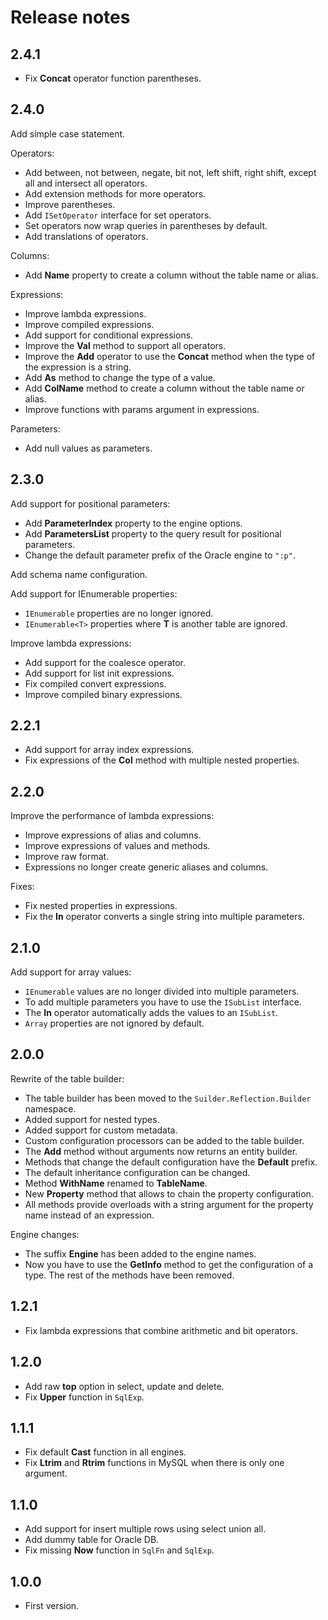 # Release notes

## 2.4.1
- Fix **Concat** operator function parentheses.

## 2.4.0
Add simple case statement.

Operators:

- Add between, not between, negate, bit not, left shift, right shift, except all and intersect all operators.
- Add extension methods for more operators.
- Improve parentheses.
- Add `ISetOperator` interface for set operators.
- Set operators now wrap queries in parentheses by default.
- Add translations of operators.

Columns:

- Add **Name** property to create a column without the table name or alias.

Expressions:

- Improve lambda expressions.
- Improve compiled expressions.
- Add support for conditional expressions.
- Improve the **Val** method to support all operators.
- Improve the **Add** operator to use the **Concat** method when the type of the expression is a string.
- Add **As** method to change the type of a value.
- Add **ColName** method to create a column without the table name or alias.
- Improve functions with params argument in expressions.

Parameters:

- Add null values as parameters.

## 2.3.0
Add support for positional parameters:

- Add **ParameterIndex** property to the engine options.
- Add **ParametersList** property to the query result for positional parameters.
- Change the default parameter prefix of the Oracle engine to `":p"`.

Add schema name configuration.

Add support for IEnumerable properties:

- `IEnumerable` properties are no longer ignored.
- `IEnumerable<T>` properties where **T** is another table are ignored.

Improve lambda expressions:

- Add support for the coalesce operator.
- Add support for list init expressions.
- Fix compiled convert expressions.
- Improve compiled binary expressions.

## 2.2.1
- Add support for array index expressions.
- Fix expressions of the **Col** method with multiple nested properties.

## 2.2.0
Improve the performance of lambda expressions:

- Improve expressions of alias and columns.
- Improve expressions of values and methods.
- Improve raw format.
- Expressions no longer create generic aliases and columns.

Fixes:

- Fix nested properties in expressions.
- Fix the **In** operator converts a single string into multiple parameters.

## 2.1.0
Add support for array values:

- `IEnumerable` values are no longer divided into multiple parameters.
- To add multiple parameters you have to use the `ISubList` interface.
- The **In** operator automatically adds the values to an `ISubList`.
- `Array` properties are not ignored by default.

## 2.0.0
Rewrite of the table builder:

- The table builder has been moved to the `Suilder.Reflection.Builder` namespace.
- Added support for nested types.
- Added support for custom metadata.
- Custom configuration processors can be added to the table builder.
- The **Add** method without arguments now returns an entity builder.
- Methods that change the default configuration have the **Default** prefix.
- The default inheritance configuration can be changed.
- Method **WithName** renamed to **TableName**.
- New **Property** method that allows to chain the property configuration.
- All methods provide overloads with a string argument for the property name instead of an expression.

Engine changes:

- The suffix **Engine** has been added to the engine names.
- Now you have to use the **GetInfo** method to get the configuration of a type. The rest of the methods have been removed.

## 1.2.1
- Fix lambda expressions that combine arithmetic and bit operators.

## 1.2.0
- Add raw **top** option in select, update and delete.
- Fix **Upper** function in `SqlExp`.

## 1.1.1
- Fix default **Cast** function in all engines.
- Fix **Ltrim** and **Rtrim** functions in MySQL when there is only one argument.

## 1.1.0
- Add support for insert multiple rows using select union all.
- Add dummy table for Oracle DB.
- Fix missing **Now** function in `SqlFn` and `SqlExp`.

## 1.0.0
- First version.